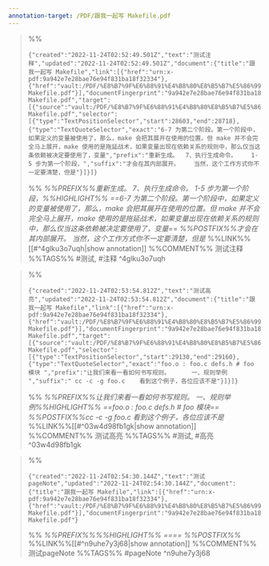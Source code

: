 ```yaml
---
annotation-target: /PDF/跟我一起写 Makefile.pdf
---
```




>%%
>```annotation-json
>{"created":"2022-11-24T02:52:49.501Z","text":"测试注释","updated":"2022-11-24T02:52:49.501Z","document":{"title":"跟我一起写 Makefile","link":[{"href":"urn:x-pdf:9a942e7e28bae76e94f831ba18f32334"},{"href":"vault:/PDF/%E8%B7%9F%E6%88%91%E4%B8%80%E8%B5%B7%E5%86%99 Makefile.pdf"}],"documentFingerprint":"9a942e7e28bae76e94f831ba18f32334"},"uri":"vault:/PDF/%E8%B7%9F%E6%88%91%E4%B8%80%E8%B5%B7%E5%86%99 Makefile.pdf","target":[{"source":"vault:/PDF/%E8%B7%9F%E6%88%91%E4%B8%80%E8%B5%B7%E5%86%99 Makefile.pdf","selector":[{"type":"TextPositionSelector","start":28603,"end":28718},{"type":"TextQuoteSelector","exact":"6-7 为第二个阶段。第一个阶段中，如果定义的变量被使用了，那么，make 会把其展开在使用的位置。但 make 并不会完全马上展开，make 使用的是拖延战术，如果变量出现在依赖关系的规则中，那么仅当这条依赖被决定要使用了，变量","prefix":"重新生成。  7、执行生成命令。    1-5 步为第一个阶段，","suffix":"才会在其内部展开。    当然，这个工作方式你不一定要清楚，但是"}]}]}
>```
>%%
>*%%PREFIX%%重新生成。  7、执行生成命令。    1-5 步为第一个阶段，%%HIGHLIGHT%% ==6-7 为第二个阶段。第一个阶段中，如果定义的变量被使用了，那么，make 会把其展开在使用的位置。但 make 并不会完全马上展开，make 使用的是拖延战术，如果变量出现在依赖关系的规则中，那么仅当这条依赖被决定要使用了，变量== %%POSTFIX%%才会在其内部展开。    当然，这个工作方式你不一定要清楚，但是*
>%%LINK%%[[#^4glku3o7uqh|show annotation]]
>%%COMMENT%%
>测试注释
>%%TAGS%%
>#测试, #注释
^4glku3o7uqh



>%%
>```annotation-json
>{"created":"2022-11-24T02:53:54.812Z","text":"测试高亮","updated":"2022-11-24T02:53:54.812Z","document":{"title":"跟我一起写 Makefile","link":[{"href":"urn:x-pdf:9a942e7e28bae76e94f831ba18f32334"},{"href":"vault:/PDF/%E8%B7%9F%E6%88%91%E4%B8%80%E8%B5%B7%E5%86%99 Makefile.pdf"}],"documentFingerprint":"9a942e7e28bae76e94f831ba18f32334"},"uri":"vault:/PDF/%E8%B7%9F%E6%88%91%E4%B8%80%E8%B5%B7%E5%86%99 Makefile.pdf","target":[{"source":"vault:/PDF/%E8%B7%9F%E6%88%91%E4%B8%80%E8%B5%B7%E5%86%99 Makefile.pdf","selector":[{"type":"TextPositionSelector","start":29130,"end":29160},{"type":"TextQuoteSelector","exact":"foo.o : foo.c defs.h # foo 模块 ","prefix":"让我们来看一看如何书写规则。      一、规则举例      ","suffix":" cc -c -g foo.c    看到这个例子，各位应该不是"}]}]}
>```
>%%
>*%%PREFIX%%让我们来看一看如何书写规则。      一、规则举例%%HIGHLIGHT%% ==foo.o : foo.c defs.h # foo 模块== %%POSTFIX%%cc -c -g foo.c    看到这个例子，各位应该不是*
>%%LINK%%[[#^03w4d98fb1gk|show annotation]]
>%%COMMENT%%
>测试高亮
>%%TAGS%%
>#测试, #高亮
^03w4d98fb1gk


>%%
>```annotation-json
>{"created":"2022-11-24T02:54:30.144Z","text":"测试pageNote","updated":"2022-11-24T02:54:30.144Z","document":{"title":"跟我一起写 Makefile","link":[{"href":"urn:x-pdf:9a942e7e28bae76e94f831ba18f32334"},{"href":"vault:/PDF/%E8%B7%9F%E6%88%91%E4%B8%80%E8%B5%B7%E5%86%99 Makefile.pdf"}],"documentFingerprint":"9a942e7e28bae76e94f831ba18f32334"},"uri":"vault:/PDF/%E8%B7%9F%E6%88%91%E4%B8%80%E8%B5%B7%E5%86%99 Makefile.pdf"}
>```
>%%
>*%%PREFIX%%%%HIGHLIGHT%% ==== %%POSTFIX%%*
>%%LINK%%[[#^n9uhe7y3j68|show annotation]]
>%%COMMENT%%
>测试pageNote
>%%TAGS%%
>#pageNote
^n9uhe7y3j68
